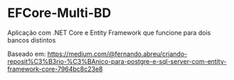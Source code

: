 # EFCore-Multi-BD
Aplicação com .NET Core e Entity Framework que funcione para dois bancos distintos

Baseado em: https://medium.com/@fernando.abreu/criando-reposit%C3%B3rio-%C3%BAnico-para-postgre-e-sql-server-com-entity-framework-core-7964bc8c23e8